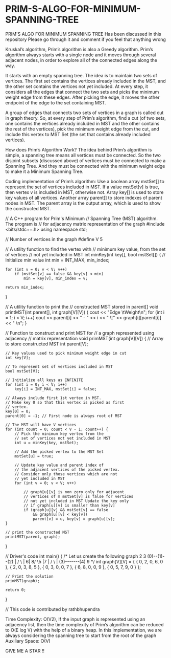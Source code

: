 # PRIM-S-ALGO-FOR-MINIMUM-SPANNING-TREE
PRIM'S ALGO FOR MINIMUM SPANNING TREE Has been discussed in this repository Please go through it and comment if you feel that anything wrong 



Kruskal’s algorithm, Prim’s algorithm is also a Greedy algorithm. Prim’s algorithm always starts with a single node and it moves through several adjacent nodes, in order to explore all of the connected edges along the way.

It starts with an empty spanning tree. The idea is to maintain two sets of vertices. The first set contains the vertices already included in the MST, and the other set contains the vertices not yet included. At every step, it considers all the edges that connect the two sets and picks the minimum weight edge from these edges. After picking the edge, it moves the other endpoint of the edge to the set containing MST. 

A group of edges that connects two sets of vertices in a graph is called cut in graph theory. So, at every step of Prim’s algorithm, find a cut (of two sets, one contains the vertices already included in MST and the other contains the rest of the vertices), pick the minimum weight edge from the cut, and include this vertex to MST Set (the set that contains already included vertices).

How does Prim’s Algorithm Work? 
The idea behind Prim’s algorithm is simple, a spanning tree means all vertices must be connected. So the two disjoint subsets (discussed above) of vertices must be connected to make a Spanning Tree. And they must be connected with the minimum weight edge to make it a Minimum Spanning Tree.


Coding implementation of Prim’s algorithm:
Use a boolean array mstSet[] to represent the set of vertices included in MST. If a value mstSet[v] is true, then vertex v is included in MST, otherwise not. Array key[] is used to store key values of all vertices. Another array parent[] to store indexes of parent nodes in MST. The parent array is the output array, which is used to show the constructed MST. 




// A C++ program for Prim's Minimum
// Spanning Tree (MST) algorithm. The program is
// for adjacency matrix representation of the graph
#include <bits/stdc++.h>
using namespace std;

// Number of vertices in the graph
#define V 5

// A utility function to find the vertex with
// minimum key value, from the set of vertices
// not yet included in MST
int minKey(int key[], bool mstSet[])
{
	// Initialize min value
	int min = INT_MAX, min_index;

	for (int v = 0; v < V; v++)
		if (mstSet[v] == false && key[v] < min)
			min = key[v], min_index = v;

	return min_index;
}

// A utility function to print the
// constructed MST stored in parent[]
void printMST(int parent[], int graph[V][V])
{
	cout << "Edge \tWeight\n";
	for (int i = 1; i < V; i++)
		cout << parent[i] << " - " << i << " \t"
			<< graph[i][parent[i]] << " \n";
}

// Function to construct and print MST for
// a graph represented using adjacency
// matrix representation
void primMST(int graph[V][V])
{
	// Array to store constructed MST
	int parent[V];

	// Key values used to pick minimum weight edge in cut
	int key[V];

	// To represent set of vertices included in MST
	bool mstSet[V];

	// Initialize all keys as INFINITE
	for (int i = 0; i < V; i++)
		key[i] = INT_MAX, mstSet[i] = false;

	// Always include first 1st vertex in MST.
	// Make key 0 so that this vertex is picked as first
	// vertex.
	key[0] = 0;
	parent[0] = -1; // First node is always root of MST

	// The MST will have V vertices
	for (int count = 0; count < V - 1; count++) {
		// Pick the minimum key vertex from the
		// set of vertices not yet included in MST
		int u = minKey(key, mstSet);

		// Add the picked vertex to the MST Set
		mstSet[u] = true;

		// Update key value and parent index of
		// the adjacent vertices of the picked vertex.
		// Consider only those vertices which are not
		// yet included in MST
		for (int v = 0; v < V; v++)

			// graph[u][v] is non zero only for adjacent
			// vertices of m mstSet[v] is false for vertices
			// not yet included in MST Update the key only
			// if graph[u][v] is smaller than key[v]
			if (graph[u][v] && mstSet[v] == false
				&& graph[u][v] < key[v])
				parent[v] = u, key[v] = graph[u][v];
	}

	// print the constructed MST
	printMST(parent, graph);
}

// Driver's code
int main()
{
	/* Let us create the following graph
		2 3
	(0)--(1)--(2)
	| / \ |
	6| 8/ \5 |7
	| / \ |
	(3)-------(4)
			9	 */
	int graph[V][V] = { { 0, 2, 0, 6, 0 },
						{ 2, 0, 3, 8, 5 },
						{ 0, 3, 0, 0, 7 },
						{ 6, 8, 0, 0, 9 },
						{ 0, 5, 7, 9, 0 } };

	// Print the solution
	primMST(graph);

	return 0;
}

// This code is contributed by rathbhupendra


Time Complexity: O(V2), If the input graph is represented using an adjacency list, then the time complexity of Prim’s algorithm can be reduced to O(E log V) with the help of a binary heap.  In this implementation, we are always considering the spanning tree to start from the root of the graph
Auxiliary Space: O(V)



GIVE ME A STAR !!
